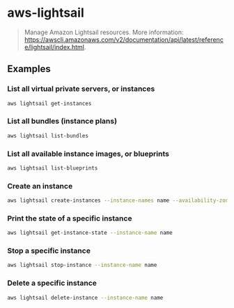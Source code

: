 # aws-lightsail

> Manage Amazon Lightsail resources. More information: <https://awscli.amazonaws.com/v2/documentation/api/latest/reference/lightsail/index.html>.

## Examples

### List all virtual private servers, or instances

```bash
aws lightsail get-instances
```

### List all bundles (instance plans)

```bash
aws lightsail list-bundles
```

### List all available instance images, or blueprints

```bash
aws lightsail list-blueprints
```

### Create an instance

```bash
aws lightsail create-instances --instance-names name --availability-zone region --bundle-id nano_2_0 --blueprint-id blueprint_id
```

### Print the state of a specific instance

```bash
aws lightsail get-instance-state --instance-name name
```

### Stop a specific instance

```bash
aws lightsail stop-instance --instance-name name
```

### Delete a specific instance

```bash
aws lightsail delete-instance --instance-name name
```
